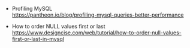 * Profiling MySQL  
https://pantheon.io/blog/profiling-mysql-queries-better-performance

* How to order NULL values first or last  
https://www.designcise.com/web/tutorial/how-to-order-null-values-first-or-last-in-mysql

